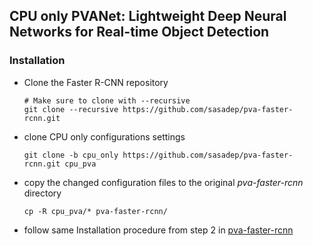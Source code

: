 ## CPU only PVANet: Lightweight Deep Neural Networks for Real-time Object Detection


### Installation
* Clone the Faster R-CNN repository
    ```Shell
    # Make sure to clone with --recursive
    git clone --recursive https://github.com/sasadep/pva-faster-rcnn.git
    ```
* clone CPU only configurations settings 

	```Shell
    git clone -b cpu_only https://github.com/sasadep/pva-faster-rcnn.git cpu_pva
    ```
* copy the changed configuration files to the original *pva-faster-rcnn* directory 
	
	```Shell
    cp -R cpu_pva/* pva-faster-rcnn/
    ```
* follow same Installation procedure from step 2 in [pva-faster-rcnn](https://github.com/sasadep/pva-faster-rcnn)